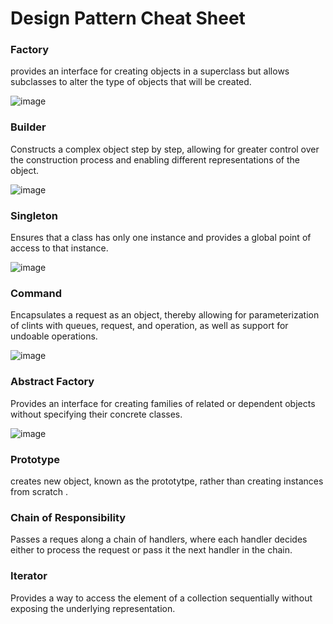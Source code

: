# Design Pattern Cheat Sheet

### Factory

provides an interface for creating objects in a superclass but allows subclasses to alter the type of objects that will be created.

![image](https://github.com/user-attachments/assets/40973a1d-823c-45c4-a0ed-a5ecfe4872ff)



### Builder 

Constructs a complex object step by step, allowing for greater control over the construction process and enabling different representations of the object.

![image](https://github.com/user-attachments/assets/69f4e1f7-f311-41a9-8c72-49e4fe20f452)


### Singleton 

Ensures that a class has only one instance and provides a global point of access to that instance.

![image](https://github.com/user-attachments/assets/d9326e26-abb7-415c-849f-d04f4901fa85)


### Command

Encapsulates a request as an object, thereby allowing for parameterization of clints with queues, request, and operation, as well as support for undoable operations.

![image](https://github.com/user-attachments/assets/82d03676-1f61-4fef-ac8a-9afbe1bbd10e)


### Abstract Factory 

Provides an interface for creating families of related or dependent objects without specifying their concrete classes.  

![image](https://github.com/user-attachments/assets/ce8a6110-06c1-48fe-ade9-268cc066311d)











### Prototype

creates new object, known as the prototytpe, rather than creating instances from scratch .










### Chain of Responsibility

Passes a reques along a chain of handlers, where each handler decides either to process the request or pass it the next handler in the chain.









### Iterator 

Provides a way to access the element of a collection sequentially without exposing the underlying representation.



